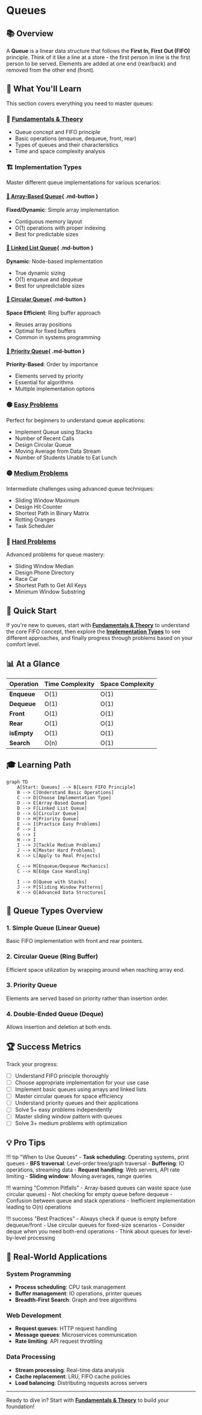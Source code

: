# Queues

## 📚 Overview

A **Queue** is a linear data structure that follows the **First In, First Out (FIFO)** principle. Think of it like a line at a store - the first person in line is the first person to be served. Elements are added at one end (rear/back) and removed from the other end (front).

## 🎯 What You'll Learn

This section covers everything you need to master queues:

### 📖 [Fundamentals & Theory](fundamentals.md)

- Queue concept and FIFO principle
- Basic operations (enqueue, dequeue, front, rear)
- Types of queues and their characteristics
- Time and space complexity analysis

### 🏗️ Implementation Types

Master different queue implementations for various scenarios:

#### [📘 Array-Based Queue](array-queue.md){ .md-button }

**Fixed/Dynamic**: Simple array implementation

- Contiguous memory layout
- O(1) operations with proper indexing
- Best for predictable sizes

#### [📗 Linked List Queue](linked-list-queue.md){ .md-button }

**Dynamic**: Node-based implementation

- True dynamic sizing
- O(1) enqueue and dequeue
- Best for unpredictable sizes

#### [📙 Circular Queue](circular-queue.md){ .md-button }

**Space Efficient**: Ring buffer approach

- Reuses array positions
- Optimal for fixed buffers
- Common in systems programming

#### [📕 Priority Queue](priority-queue.md){ .md-button }

**Priority-Based**: Order by importance

- Elements served by priority
- Essential for algorithms
- Multiple implementation options

### 🟢 [Easy Problems](easy-problems.md)

Perfect for beginners to understand queue applications:

- Implement Queue using Stacks
- Number of Recent Calls
- Design Circular Queue
- Moving Average from Data Stream
- Number of Students Unable to Eat Lunch

### 🟡 [Medium Problems](medium-problems.md)

Intermediate challenges using advanced queue techniques:

- Sliding Window Maximum
- Design Hit Counter
- Shortest Path in Binary Matrix
- Rotting Oranges
- Task Scheduler

### 🔴 [Hard Problems](hard-problems.md)

Advanced problems for queue mastery:

- Sliding Window Median
- Design Phone Directory
- Race Car
- Shortest Path to Get All Keys
- Minimum Window Substring

## 🚀 Quick Start

If you're new to queues, start with **[Fundamentals & Theory](fundamentals.md)** to understand the core FIFO concept, then explore the **[Implementation Types](array-queue.md)** to see different approaches, and finally progress through problems based on your comfort level.

## 📊 At a Glance

| **Operation** | **Time Complexity** | **Space Complexity** |
|---------------|-------------------|---------------------|
| **Enqueue** | O(1) | O(1) |
| **Dequeue** | O(1) | O(1) |
| **Front** | O(1) | O(1) |
| **Rear** | O(1) | O(1) |
| **isEmpty** | O(1) | O(1) |
| **Search** | O(n) | O(1) |

## 🎓 Learning Path

```mermaid
graph TD
    A[Start: Queues] --> B[Learn FIFO Principle]
    B --> C[Understand Basic Operations]
    C --> D[Choose Implementation Type]
    D --> E[Array-Based Queue]
    D --> F[Linked List Queue]
    D --> G[Circular Queue]
    D --> H[Priority Queue]
    E --> I[Practice Easy Problems]
    F --> I
    G --> I
    H --> I
    I --> J[Tackle Medium Problems] 
    J --> K[Master Hard Problems]
    K --> L[Apply to Real Projects]
    
    C --> M[Enqueue/Dequeue Mechanics]
    C --> N[Edge Case Handling]
    
    I --> O[Queue with Stacks]
    J --> P[Sliding Window Patterns]
    K --> Q[Advanced Data Structures]
```

## 🔄 Queue Types Overview

### 1. **Simple Queue (Linear Queue)**

Basic FIFO implementation with front and rear pointers.

### 2. **Circular Queue (Ring Buffer)**

Efficient space utilization by wrapping around when reaching array end.

### 3. **Priority Queue**

Elements are served based on priority rather than insertion order.

### 4. **Double-Ended Queue (Deque)**

Allows insertion and deletion at both ends.

## 🏆 Success Metrics

Track your progress:

- [ ] Understand FIFO principle thoroughly
- [ ] Choose appropriate implementation for your use case
- [ ] Implement basic queues using arrays and linked lists
- [ ] Master circular queues for space efficiency
- [ ] Understand priority queues and their applications
- [ ] Solve 5+ easy problems independently
- [ ] Master sliding window pattern with queues
- [ ] Solve 3+ medium problems with optimization

## 💡 Pro Tips

!!! tip "When to Use Queues"
    - **Task scheduling**: Operating systems, print queues
    - **BFS traversal**: Level-order tree/graph traversal
    - **Buffering**: IO operations, streaming data
    - **Request handling**: Web servers, API rate limiting
    - **Sliding window**: Moving averages, range queries

!!! warning "Common Pitfalls"
    - Array-based queues can waste space (use circular queues)
    - Not checking for empty queue before dequeue
    - Confusion between queue and stack operations
    - Inefficient implementation leading to O(n) operations

!!! success "Best Practices"
    - Always check if queue is empty before dequeue/front
    - Use circular queues for fixed-size scenarios
    - Consider deque when you need both-end operations
    - Think about queues for level-by-level processing

## 🔄 Real-World Applications

### System Programming

- **Process scheduling**: CPU task management
- **Buffer management**: IO operations, printer queues
- **Breadth-First Search**: Graph and tree algorithms

### Web Development

- **Request queues**: HTTP request handling
- **Message queues**: Microservices communication
- **Rate limiting**: API request throttling

### Data Processing

- **Stream processing**: Real-time data analysis
- **Cache replacement**: LRU, FIFO cache policies
- **Load balancing**: Distributing requests across servers

---

Ready to dive in? Start with **[Fundamentals & Theory](fundamentals.md)** to build your foundation!
